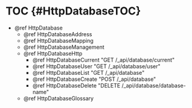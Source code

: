TOC {#HttpDatabaseTOC}
======================

- @ref HttpDatabase
  - @ref HttpDatabaseAddress
  - @ref HttpDatabaseMapping
  - @ref HttpDatabaseManagement
  - @ref HttpDatabaseHttp
    - @ref HttpDatabaseCurrent "GET /_api/database/current"
    - @ref HttpDatabaseUser "GET /_api/database/user"
    - @ref HttpDatabaseList "GET /_api/database"
    - @ref HttpDatabaseCreate "POST /_api/database"
    - @ref HttpDatabaseDelete "DELETE /_api/database/database-name"
  - @ref HttpDatabaseGlossary
